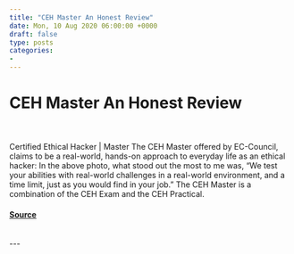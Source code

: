```yaml
---
title: "CEH Master An Honest Review"
date: Mon, 10 Aug 2020 06:00:00 +0000
draft: false
type: posts
categories: 
- 
---
```

# CEH Master An Honest Review

<br/>

<br/>
Certified Ethical Hacker | Master The CEH Master offered by EC-Council, claims to be a real-world, hands-on approach to everyday life as an ethical hacker: In the above photo, what stood out the most to me was, “We test your abilities with real-world challenges in a real-world environment, and a time limit, just as you would find in your job.” The CEH Master is a combination of the CEH Exam and the CEH Practical.

#### [Source](https://johnjhacking.com/blog/ceh-master-an-honest-review/)

<br/>
---
